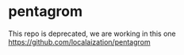 pentagrom
=========
This repo is deprecated, we are working in this one https://github.com/localaization/pentagrom
